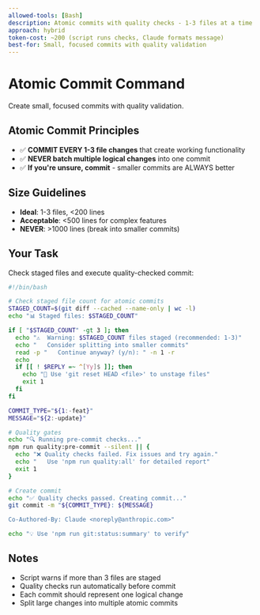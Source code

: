 ```yaml
---
allowed-tools: [Bash]
description: Atomic commits with quality checks - 1-3 files at a time
approach: hybrid
token-cost: ~200 (script runs checks, Claude formats message)
best-for: Small, focused commits with quality validation
---
```


# Atomic Commit Command

Create small, focused commits with quality validation.

## Atomic Commit Principles
- ✅ **COMMIT EVERY 1-3 file changes** that create working functionality
- ✅ **NEVER batch multiple logical changes** into one commit
- ✅ **If you're unsure, commit** - smaller commits are ALWAYS better

## Size Guidelines
- **Ideal**: 1-3 files, <200 lines
- **Acceptable**: <500 lines for complex features
- **NEVER**: >1000 lines (break into smaller commits)

## Your Task
Check staged files and execute quality-checked commit:

```bash
#!/bin/bash

# Check staged file count for atomic commits
STAGED_COUNT=$(git diff --cached --name-only | wc -l)
echo "📊 Staged files: $STAGED_COUNT"

if [ "$STAGED_COUNT" -gt 3 ]; then
  echo "⚠️  Warning: $STAGED_COUNT files staged (recommended: 1-3)"
  echo "   Consider splitting into smaller commits"
  read -p "   Continue anyway? (y/n): " -n 1 -r
  echo
  if [[ ! $REPLY =~ ^[Yy]$ ]]; then
    echo "📝 Use 'git reset HEAD <file>' to unstage files"
    exit 1
  fi
fi

COMMIT_TYPE="${1:-feat}"
MESSAGE="${2:-update}"

# Quality gates
echo "🔍 Running pre-commit checks..."
npm run quality:pre-commit --silent || {
  echo "❌ Quality checks failed. Fix issues and try again."
  echo "   Use 'npm run quality:all' for detailed report"
  exit 1
}

# Create commit
echo "✅ Quality checks passed. Creating commit..."
git commit -m "${COMMIT_TYPE}: ${MESSAGE}

Co-Authored-By: Claude <noreply@anthropic.com>"

echo "💡 Use 'npm run git:status:summary' to verify"
```

## Notes

- Script warns if more than 3 files are staged
- Quality checks run automatically before commit
- Each commit should represent one logical change
- Split large changes into multiple atomic commits